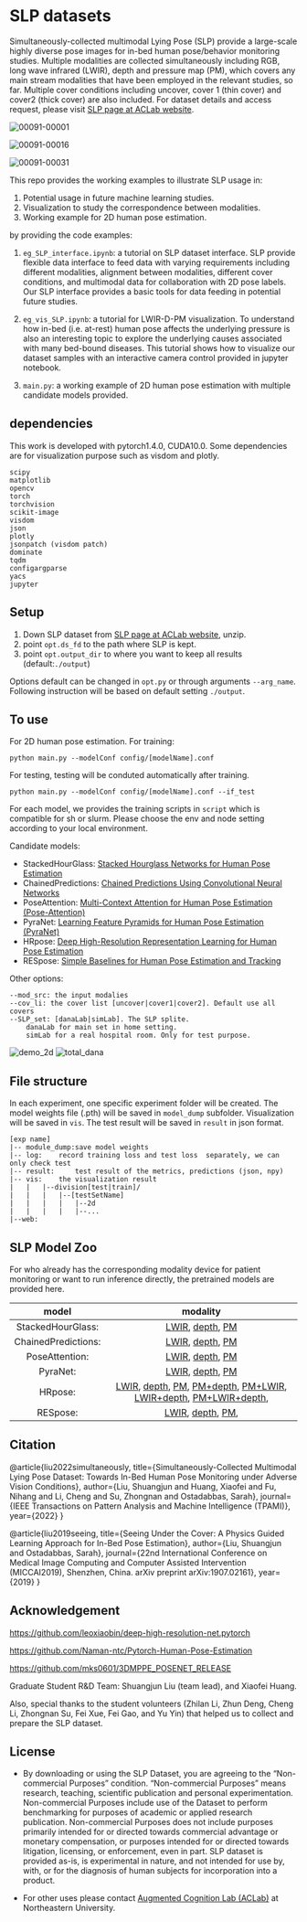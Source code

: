#  SLP datasets 
Simultaneously-collected multimodal Lying Pose (SLP) provide a large-scale highly diverse pose images for in-bed human pose/behavior monitoring studies. 
Multiple modalities are collected simultaneously including RGB, long wave infrared (LWIR), depth and pressure map (PM), which covers any main stream modalities that have been employed in the relevant studies, so far. Multiple cover conditions including uncover, cover 1 (thin cover) and cover2 (thick cover) are also included. For dataset details and access request, please visit [SLP page at ACLab website](https://web.northeastern.edu/ostadabbas/2019/06/27/multimodal-in-bed-pose-estimation/). 


![00091-00001](imgs/00091_00001.gif)

![00091-00016](imgs/00091_00016.gif)

![00091-00031](imgs/00091_00031.gif)


This repo provides the working examples to illustrate SLP usage in:
1. Potential usage in future machine learning studies.  
2. Visualization to study the correspondence between modalities. 
3. Working example for 2D human pose estimation. 

by providing the code examples:
  
1. `eg_SLP_interface.ipynb`: a tutorial on SLP dataset interface. SLP provide flexible data interface to feed data with varying requirements including different modalities, alignment between modalities, different cover conditions, and multimodal data for collaboration with 2D pose labels. Our SLP interface provides a basic tools for data feeding in potential future studies.  

2. `eg_vis_SLP.ipynb`: a tutorial for LWIR-D-PM visualization. To understand how in-bed (i.e. at-rest) human pose affects the underlying pressure is also an interesting topic to explore the underlying causes associated with many bed-bound diseases. This tutorial shows how to visualize our dataset samples with an interactive camera control provided in jupyter notebook.
    
3. `main.py`: a working example of 2D human pose estimation with multiple candidate models provided. 

## dependencies 
This work is developed with pytorch1.4.0, CUDA10.0. Some dependencies are for visualization purpose such as visdom and plotly. 
```
scipy
matplotlib
opencv  
torch
torchvision 
scikit-image
visdom
json
plotly
jsonpatch (visdom patch)
dominate 
tqdm
configargparse
yacs
jupyter
```
## Setup 
1. Down SLP dataset from [SLP page at ACLab website](https://web.northeastern.edu/ostadabbas/2019/06/27/multimodal-in-bed-pose-estimation/), unzip.
2. point `opt.ds_fd` to the path where SLP is kept.
3. point `opt.output_dir` to where you want to keep all results  (default:`./output`)

Options default can be changed in `opt.py` or through arguments `--arg_name`. Following instruction will be based on default setting `./output`. 

## To use
For 2D human pose estimation. For training: 

`python main.py --modelConf config/[modelName].conf`

For testing, testing will be conduted automatically after training. 

`python main.py --modelConf config/[modelName].conf --if_test`

For each model, we provides the training scripts in `script` which is compatible for sh or slurm. Please choose the env and node setting according to your local environment.  

Candidate models:  
* StackedHourGlass: [Stacked Hourglass Networks for
Human Pose Estimation](https://arxiv.org/pdf/1603.06937.pdf)
* ChainedPredictions: [Chained Predictions Using Convolutional Neural
Networks](https://arxiv.org/pdf/1605.02346.pdf)
* PoseAttention: [Multi-Context Attention for Human Pose Estimation (Pose-Attention)](https://arxiv.org/pdf/1702.07432.pdf) 
* PyraNet: [Learning Feature Pyramids for Human Pose Estimation (PyraNet)](https://arxiv.org/pdf/1708.01101.pdf)
* HRpose: [Deep High-Resolution Representation Learning for Human Pose Estimation](https://arxiv.org/pdf/1902.09212.pdf)
* RESpose: [Simple Baselines for Human Pose Estimation and Tracking](https://arxiv.org/pdf/1804.06208.pdf)

Other options: 
```
--mod_src: the input modalies
--cov_li: the cover list [uncover|cover1|cover2]. Default use all covers
--SLP_set: [danaLab|simLab]. The SLP splite.
    danaLab for main set in home setting. 
    simLab for a real hospital room. Only for test purpose. 
```
![demo_2d](imgs/demo_2d.PNG)
![total_dana](imgs/total_dana.PNG)

## File structure
In each experiment,  one specific experiment folder will be created.  The model weights file (.pth) will be saved in `model_dump` subfolder. Visualization will be saved in `vis`. The test result will be saved in `result` in json format. 
```
[exp name]	
|-- module_dump:save model weights 
|-- log:	record training loss and test loss  separately, we can only check test 
|-- result:     test result of the metrics, predictions (json, npy) 
|-- vis:	the visualization result 
|   |   |--division[test|train]/	
|   |   |   |--[testSetName]
|   |   |   |   |--2d
|   |   |   |   |--...
|--web: 
```

## SLP Model Zoo 
For who already has the corresponding modality device for patient monitoring or want to run inference directly, the pretrained models are provided here.

|model | modality | 
|:---:| :---:|
|StackedHourGlass:|  [LWIR](http://www.coe.neu.edu/Research/AClab/SLP/models_2d/SLP_IR_u12_StackedHourGlass_exp.zip),  [depth](http://www.coe.neu.edu/Research/AClab/SLP/models_2d/SLP_depth_u12_StackedHourGlass_exp.zip),  [PM](http://www.coe.neu.edu/Research/AClab/SLP/models_2d/SLP_PM_u12_StackedHourGlass_exp.zip)|
 |ChainedPredictions: | [LWIR](http://www.coe.neu.edu/Research/AClab/SLP/models_2d/SLP_IR_u12_ChainedPredictions_exp.zip),  [depth](http://www.coe.neu.edu/Research/AClab/SLP/models_2d/SLP_depth_u12_ChainedPredictions_exp.zip),  [PM](http://www.coe.neu.edu/Research/AClab/SLP/models_2d/SLP_PM_u12_ChainedPredictions_exp.zip) |
 | PoseAttention: |  [LWIR](http://www.coe.neu.edu/Research/AClab/SLP/models_2d/SLP_IR_u12_PoseAttention_exp.zip),  [depth](http://www.coe.neu.edu/Research/AClab/SLP/models_2d/SLP_depth_u12_PoseAttention_exp.zip),  [PM](http://www.coe.neu.edu/Research/AClab/SLP/models_2d/SLP_PM_u12_PoseAttention_exp.zip)|
 | PyraNet: |  [LWIR](http://www.coe.neu.edu/Research/AClab/SLP/models_2d/SLP_IR_u12_PyraNet_exp.zip),  [depth](http://www.coe.neu.edu/Research/AClab/SLP/models_2d/SLP_depth_u12_PyraNet_exp.zip),  [PM](http://www.coe.neu.edu/Research/AClab/SLP/models_2d/SLP_PM_u12_PyraNet_exp.zip)|
 | HRpose:|  [LWIR](http://www.coe.neu.edu/Research/AClab/SLP/models_2d/SLP_IR_u12_HRpose_exp.zip),   [depth](http://www.coe.neu.edu/Research/AClab/SLP/models_2d/SLP_depth_u12_HRpose_exp.zip),  [PM](http://www.coe.neu.edu/Research/AClab/SLP/models_2d/SLP_PM_u12_HRpose_exp.zip),  [PM+depth](http://www.coe.neu.edu/Research/AClab/SLP/models_2d/SLP_PM-depth_u12_HRpose_exp.zip),  [PM+LWIR](http://www.coe.neu.edu/Research/AClab/SLP/models_2d/SLP_PM-IR_u12_HRpose_exp.zip),  [LWIR+depth](http://www.coe.neu.edu/Research/AClab/SLP/models_2d/SLP_IR-depth_u12_HRpose_exp.zip),  [PM+LWIR+depth](http://www.coe.neu.edu/Research/AClab/SLP/models_2d/SLP_PM-depth-IR_u12_HRpose_exp.zip),
 | RESpose: | [LWIR](http://www.coe.neu.edu/Research/AClab/SLP/models_2d/SLP_IR_u12_RESpose_exp.zip),  [depth](http://www.coe.neu.edu/Research/AClab/SLP/models_2d/SLP_depth_u12_RESpose_exp.zip),  [PM](http://www.coe.neu.edu/Research/AClab/SLP/models_2d/SLP_PM_u12_RESpose_exp.zip), 
 
## Citation 
@article{liu2022simultaneously,
  title={Simultaneously-Collected Multimodal Lying Pose Dataset: Towards In-Bed Human Pose Monitoring under Adverse Vision Conditions},
  author={Liu, Shuangjun and Huang, Xiaofei and Fu, Nihang and Li, Cheng and Su, Zhongnan and Ostadabbas, Sarah},
  journal={IEEE Transactions on Pattern Analysis and Machine Intelligence (TPAMI)},
  year={2022}
}

@article{liu2019seeing,
  title={Seeing Under the Cover: A Physics Guided Learning Approach for In-Bed Pose Estimation},
  author={Liu, Shuangjun and Ostadabbas, Sarah},
  journal={22nd International Conference on Medical Image Computing and Computer Assisted Intervention (MICCAI2019), Shenzhen, China. arXiv preprint arXiv:1907.02161},
  year={2019}
}


## Acknowledgement
https://github.com/leoxiaobin/deep-high-resolution-net.pytorch

https://github.com/Naman-ntc/Pytorch-Human-Pose-Estimation

https://github.com/mks0601/3DMPPE_POSENET_RELEASE

Graduate Student R&D Team: Shuangjun Liu (team lead), and Xiaofei Huang.

Also, special thanks to the student volunteers (Zhilan Li, Zhun Deng, Cheng Li, Zhongnan Su, Fei Xue, Fei Gao, and Yu Yin) that helped us to collect and prepare the SLP dataset.

## License 
* By downloading or using the SLP Dataset, you are agreeing to the “Non-commercial Purposes” condition. “Non-commercial Purposes” means research, teaching, scientific publication and personal experimentation. Non-commercial Purposes include use of the Dataset to perform benchmarking for purposes of academic or applied research publication. Non-commercial Purposes does not include purposes primarily intended for or directed towards commercial advantage or monetary compensation, or purposes intended for or directed towards litigation, licensing, or enforcement, even in part. SLP dataset is provided as-is, is experimental in nature, and not intended for use by, with, or for the diagnosis of human subjects for incorporation into a product.

* For other uses please contact [Augmented Cognition Lab (ACLab)](http://www.northeastern.edu/ostadabbas/) at Northeastern University. 

